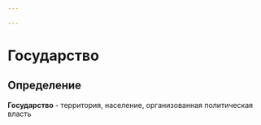 ```yaml
---

---
```

# Государство
## Определение
**Государство** - территория, население, организованная политическая власть 
## 